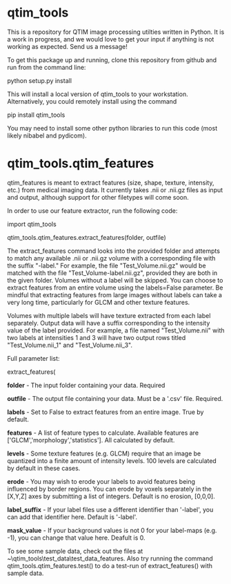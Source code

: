 # qtim_tools
This is a repository for QTIM image processing utilties written in Python. It is a work in progress, and we would love to get your input if anything is not working as expected. Send us a message!

To get this package up and running, clone this repository from github and run from the command line:

python setup.py install

This will install a local version of qtim_tools to your workstation. Alternatively, you could remotely install using the command

pip install qtim_tools

You may need to install some other python libraries to run this code (most likely nibabel and pydicom).

# qtim_tools.qtim_features

qtim_features is meant to extract features (size, shape, texture, intensity, etc.) from medical imaging data. It currently takes .nii or .nii.gz files as input and output, although support for other filetypes will come soon.

In order to use our feature extractor, run the following code:

import qtim_tools

qtim_tools.qtim_features.extract_features(folder, outfile)

The extract_features command looks into the provided folder and attempts to match any available .nii or .nii.gz volume with a corresponding file with the suffix "-label." For example, the file "Test_Volume.nii.gz" would be matched with the file "Test_Volume-label.nii.gz", provided they are both in the given folder. Volumes without a label will be skipped. You can choose to extract features from an entire volume using the labels=False parameter. Be mindful that extracting features from large images without labels can take a very long time, particularly for GLCM and other texture features.

Volumes with multiple labels will have texture extracted from each label separately. Output data will have a suffix corresponding to the intensity value of the label provided. For example, a file named "Test_Volume.nii" with two labels at intensities 1 and 3 will have two output rows titled "Test_Volume.nii_1" and "Test_Volume.nii_3".

Full parameter list:

extract_features(

__folder__ - The input folder containing your data. Required

__outfile__ - The output file containing your data. Must be a '.csv' file. Required.

__labels__ - Set to False to extract features from an entire image. True by default.

__features__ - A list of feature types to calculate. Available features are ['GLCM','morphology','statistics']. All calculated by default.

__levels__ - Some texture features (e.g. GLCM) require that an image be quantized into a finite amount of intensity levels. 100 levels are calculated by default in these cases.

__erode__ - You may wish to erode your labels to avoid features being influenced by border regions. You can erode by voxels separately in the [X,Y,Z] axes by submitting a list of integers. Default is no erosion, [0,0,0].

__label_suffix__ - If your label files use a different identifier than '-label', you can add that identifier here. Default is '-label'.

__mask_value__ - If your background values is not 0 for your label-maps (e.g. -1), you can change that value here. Deafult is 0.

To see some sample data, check out the files at ~\qtim_tools\test_data\test_data_features. Also try running the command qtim_tools.qtim_features.test() to do a test-run of extract_features() with sample data.

